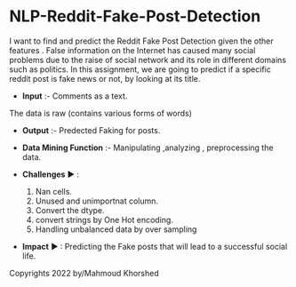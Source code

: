 # NLP-Reddit-Fake-Post-Detection
I want to find and predict the Reddit Fake Post Detection given the other features .  False information on the Internet has caused many social problems due to the raise of social network and its role in different domains such as politics. In this assignment, we are going to predict if a specific reddit post is fake news or not, by looking at its title.


*   **Input** :- Comments as a text.

The data is raw (contains various forms of words)
*   **Output** :- Predected Faking for posts.


*   **Data Mining Function** :- Manipulating ,analyzing , preprocessing the data. 
*   **Challenges** ▶ : 
    1.   Nan cells.
    2.   Unused and unimportnat column.
    3.   Convert the dtype.
    4.   convert strings by One Hot encoding.
    5.   Handling unbalanced data by over sampling
*   **Impact** ▶ : Predicting the Fake posts that will lead to a successful social life.



Copyrights 2022  by/Mahmoud Khorshed
